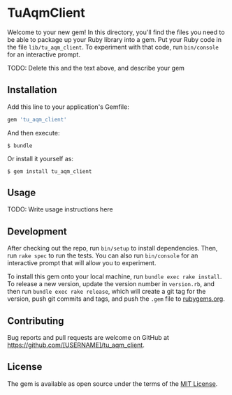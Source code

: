 # TuAqmClient

Welcome to your new gem! In this directory, you'll find the files you need to be able to package up your Ruby library into a gem. Put your Ruby code in the file `lib/tu_aqm_client`. To experiment with that code, run `bin/console` for an interactive prompt.

TODO: Delete this and the text above, and describe your gem

## Installation

Add this line to your application's Gemfile:

```ruby
gem 'tu_aqm_client'
```

And then execute:

    $ bundle

Or install it yourself as:

    $ gem install tu_aqm_client

## Usage

TODO: Write usage instructions here

## Development

After checking out the repo, run `bin/setup` to install dependencies. Then, run `rake spec` to run the tests. You can also run `bin/console` for an interactive prompt that will allow you to experiment.

To install this gem onto your local machine, run `bundle exec rake install`. To release a new version, update the version number in `version.rb`, and then run `bundle exec rake release`, which will create a git tag for the version, push git commits and tags, and push the `.gem` file to [rubygems.org](https://rubygems.org).

## Contributing

Bug reports and pull requests are welcome on GitHub at https://github.com/[USERNAME]/tu_aqm_client.

## License

The gem is available as open source under the terms of the [MIT License](http://opensource.org/licenses/MIT).
